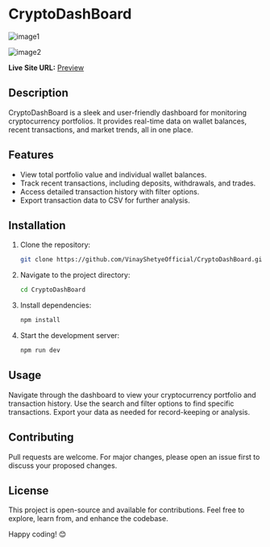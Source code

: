# CryptoDashBoard
![image1](https://github.com/user-attachments/assets/8e481d35-bfd3-4535-b713-5aeb446678f4)           
               
![image2](https://github.com/user-attachments/assets/2d6a9ed3-03cd-48a5-9aff-99d3f871a88d)    

 
**Live Site URL:** [Preview](https://66a851dfc3a7bcc679e5f76c--super-lollipop-0c695b.netlify.app/) 

## Description  
CryptoDashBoard is a sleek and user-friendly dashboard for monitoring cryptocurrency portfolios. It provides real-time data on wallet balances, recent transactions, and market trends, all in one place.

## Features
- View total portfolio value and individual wallet balances.
- Track recent transactions, including deposits, withdrawals, and trades.
- Access detailed transaction history with filter options.
- Export transaction data to CSV for further analysis.

## Installation
1. Clone the repository:
    ```bash
    git clone https://github.com/VinayShetyeOfficial/CryptoDashBoard.git
    ```
2. Navigate to the project directory:
    ```bash
    cd CryptoDashBoard
    ```
3. Install dependencies:
    ```bash
    npm install
    ```
4. Start the development server:
    ```bash
    npm run dev
    ```

## Usage
Navigate through the dashboard to view your cryptocurrency portfolio and transaction history. Use the search and filter options to find specific transactions. Export your data as needed for record-keeping or analysis.

## Contributing
Pull requests are welcome. For major changes, please open an issue first to discuss your proposed changes.

## License
This project is open-source and available for contributions. Feel free to explore, learn from, and enhance the codebase.

Happy coding! 😊

